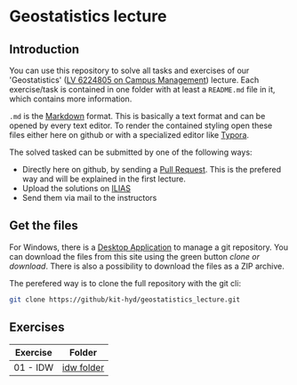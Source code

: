 # Geostatistics lecture

## Introduction
You can use this repository to solve all tasks and exercises of our 'Geostatistics' ([LV 6224805 on Campus Management](https://campus.studium.kit.edu/ev/2HKQRqFeSTu15TtPGocP-Q/de)) lecture. Each exercise/task is contained in one folder with at least a `README.md` file in it, which contains more information. 

`.md` is the [Markdown](https://github.com/adam-p/markdown-here/wiki/Markdown-Cheatsheet) format. This is basically a text format and can be opened by every text editor. To render the contained styling open these files either here on github or with a specialized editor like [Typora](https://typora.io/).

The solved tasked can be submitted by one of the following ways:

* Directly here on github, by sending a [Pull Request](https://help.github.com/en/articles/about-pull-requests). This is the prefered way   and will be explained in the first lecture.
* Upload the solutions on [ILIAS](https://ilias.studium.kit.edu/)
* Send them via mail to the instructors

## Get the files

For Windows, there is a [Desktop Application](https://desktop.github.com/) to manage a git repository. 
You can download the files from this site using the green button *clone or download*. There is also a
possibility to download the files as a ZIP archive.

The perefered way is to clone the full repository with the git cli:

```bash
git clone https://github/kit-hyd/geostatistics_lecture.git
```

## Exercises

| Exercise | Folder | 
|----------|--------|
| 01 - IDW | [idw folder](https://github.com/KIT-HYD/geostatistics_lecture/tree/master/idw) |
